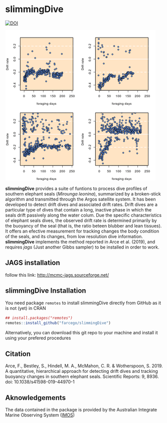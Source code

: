 # slimmingDive
[![DOI](https://zenodo.org/badge/190671173.svg)](https://zenodo.org/badge/latestdoi/190671173)


![example](https://github.com/farcego/slimmingDive/blob/master/inst/readme.gif)


**slimmingDive** provides a suite of funtions to process dive profiles
of southern elephant seals (*Mirounga leonina*), summarized by a
broken-stick algorithm and transmitted through the Argos satellite
system. It has been developed to detect drift dives and associated
drift rates. Drift dives are a particular type of dives that contain a
long, inactive phase in which the seals drift passively along the
water colum. Due the specific characteristics of elephant seals dives,
the observed drift rate is determined primarily by the buoyancy of the
seal (that is, the ratio beteen blubber and lean tissues). It offers an
efective measurement for tracking changes the body condition of the seals,
and its changes, from low resolution dive information.\
**slimmingDive** implements the method reported in Arce et al. (2019),
and requires *jags* (Just another Gibbs sampler) to be installed in
order to work.


## JAGS installation

follow this link: http://mcmc-jags.sourceforge.net/


## slimmingDive Installation


You need package `remotes` to install slimmingDive
directly from GitHub as it is not (yet) in CRAN

```R
## install.packages("remotes")
remotes::install_github("farcego/slimmingDive")
```

Alternatively, you can download this git repo to your machine and
install it using your prefered procedures


## Citation

Arce, F., Bestley, S., Hindell, M. A., McMahon, C. R. & Wotherspoon,
S. 2019. A quantitative, hierarchical approach for detecting drift
dives and tracking buoyancy changes in southern elephant
seals. Scientific Reports: 9, 8936. doi: 10.1038/s41598-019-44970-1


## Aknowledgements

The data contained in the package is provided by the Australian
Integrate Marine Observing System ([IMOS](http://imos.org.au/))
